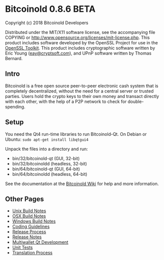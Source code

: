 Bitcoinold 0.8.6 BETA
====================

Copyright (c) 2018 Bitcoinold Developers

Distributed under the MIT/X11 software license, see the accompanying
file COPYING or http://www.opensource.org/licenses/mit-license.php.
This product includes software developed by the OpenSSL Project for use in the [OpenSSL Toolkit](http://www.openssl.org/). This product includes
cryptographic software written by Eric Young ([eay@cryptsoft.com](mailto:eay@cryptsoft.com)), and UPnP software written by Thomas Bernard.


Intro
---------------------
Bitcoinold is a free open source peer-to-peer electronic cash system that is
completely decentralized, without the need for a central server or trusted
parties.  Users hold the crypto keys to their own money and transact directly
with each other, with the help of a P2P network to check for double-spending.


Setup
---------------------
You need the Qt4 run-time libraries to run Bitcoinold-Qt. On Debian or Ubuntu:
	`sudo apt-get install libqtgui4`

Unpack the files into a directory and run:

- bin/32/bitcoinold-qt (GUI, 32-bit)
- bin/32/bitcoinoldd (headless, 32-bit)
- bin/64/bitcoinold-qt (GUI, 64-bit)
- bin/64/bitcoinoldd (headless, 64-bit)

See the documentation at the [Bitcoinold Wiki](https://en.bitcoinold.it/wiki/Main_Page)
for help and more information.


Other Pages
---------------------
- [Unix Build Notes](build-unix.md)
- [OSX Build Notes](build-osx.md)
- [Windows Build Notes](build-msw.md)
- [Coding Guidelines](coding.md)
- [Release Process](release-process.md)
- [Release Notes](release-notes.md)
- [Multiwallet Qt Development](multiwallet-qt.md)
- [Unit Tests](unit-tests.md)
- [Translation Process](translation_process.md)
